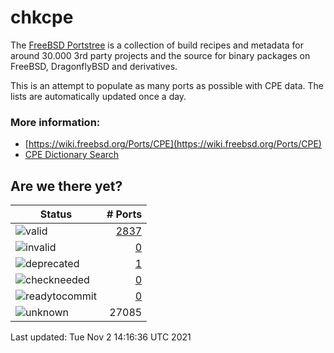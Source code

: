 # chkcpe

The [FreeBSD Portstree](https://cgit.freebsd.org/ports) is a collection of build recipes
and metadata for around 30.000 3rd party projects and the source for binary packages on
FreeBSD, DragonflyBSD and derivatives.

This is an attempt to populate as many ports as possible with CPE data. The lists are
automatically updated once a day.

### More information:
* [https://wiki.freebsd.org/Ports/CPE](https://wiki.freebsd.org/Ports/CPE)
* [CPE Dictionary Search](http://web.nvd.nist.gov/view/cpe/search)


## Are we there yet?

| Status                                                              | # Ports                                                                |
| --------------------------------------------------------------------| ---------------------------------------------------------------------: |
| ![valid](https://img.shields.io/badge/valid-brightgreen)            | [2837](https://github.com/decke/chkcpe/wiki/valid)                 |
| ![invalid](https://img.shields.io/badge/invalid-red)                | [0](https://github.com/decke/chkcpe/wiki/invalid)             |
| ![deprecated](https://img.shields.io/badge/deprecated-red)          | [1](https://github.com/decke/chkcpe/wiki/deprecated)       |
| ![checkneeded](https://img.shields.io/badge/checkneeded-orange)     | [0](https://github.com/decke/chkcpe/wiki/checkneeded)     |
| ![readytocommit](https://img.shields.io/badge/readytocommit-orange) | [0](https://github.com/decke/chkcpe/wiki/readytocommit) |
| ![unknown](https://img.shields.io/badge/unknown-grey)               | 27085 | |

Last updated: Tue Nov  2 14:16:36 UTC 2021
